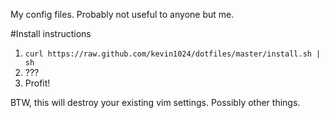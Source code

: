 My config files. Probably not useful to anyone but me.

#Install instructions
 1. `curl https://raw.github.com/kevin1024/dotfiles/master/install.sh | sh`
 2. ???
 3. Profit!

BTW, this will destroy your existing vim settings.  Possibly other things.
